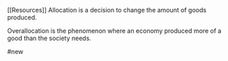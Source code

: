 [[Resources]] Allocation is a decision to change the amount of goods produced. 

Overallocation is the phenomenon where an economy produced more of a good than the society needs.

#new